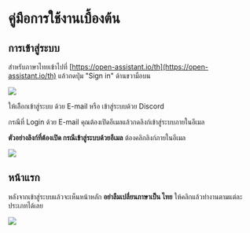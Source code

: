 # คู่มือการใช้งานเบื้องต้น

## การเข้าสู่ระบบ

สำหรับภาษาไทยเข้าไปที่ [https://open-assistant.io/th](https://open-assistant.io/th) แล้วกดปุ่ม "Sign in" ด้านขวามือบน

![](https://i.imgur.com/GIXemUF.png)

ให้เลืิอกเข้าสู่ระบบ ด้วย E-mail หรือ เข้าสู่ระบบด้วย Discord

กรณีที่ Login ด้วย E-mail คุณต้องเปิดอีเมลแล้วกดลิงก์เข้าสู่ระบบภายในอีเมล

**ตัวอย่างลิงก์ที่ต้องเปิด กรณีเข้าสู่ระบบด้วยอีเมล** ต้องคลิกลิงก์ภายในอีเมล

![](https://i.imgur.com/VWPCNAq.png)

## หน้าแรก

หลังจากเข้าสู่ระบบแล้วจะเห็นหน้าหลัก **อย่าลืมเปลี่ยนภาษาเป็น ไทย** ให้คลิกแล้วทำงานตามแต่ละประเภทได้เลย

![](https://i.imgur.com/cnieu6b.png)
